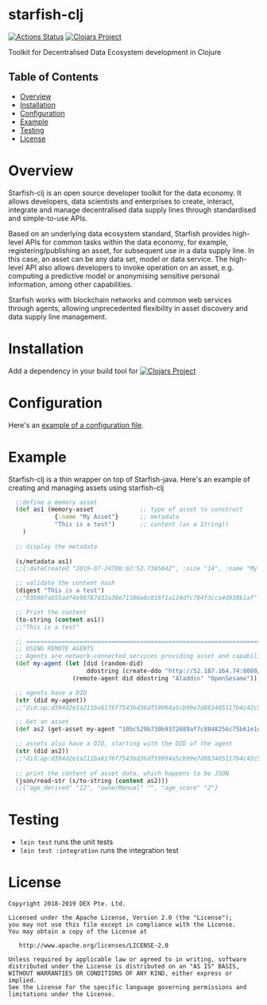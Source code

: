 # starfish-clj

[![Actions Status](https://github.com/DEX-Company/starfish-clj/workflows/CI/badge.svg)](https://github.com/DEX-Company/starfish-clj/actions) [![Clojars Project](https://img.shields.io/clojars/v/sg.dex/starfish-clj.svg)](https://clojars.org/sg.dex/starfish-clj)

Toolkit for Decentralised Data Ecosystem development in Clojure

## Table of Contents

* [Overview](#overview)
* [Installation](#installation)
* [Configuration](#configuration)
* [Example](#example)
* [Testing](#testing)
* [License](#license)

# Overview

Starfish-clj is an open source developer toolkit for the data economy. It allows developers, data scientists and enterprises to create, interact, integrate and manage decentralised data supply lines through standardised and simple-to-use APIs.

Based on an underlying data ecosystem standard, Starfish provides high-level APIs for common tasks within the data economy, for example, registering/publishing an asset, for subsequent use in a data supply line. In this case, an asset can be any data set, model or data service. The high-level API also allows developers to invoke operation on an asset, e.g. computing a predictive model or anonymising sensitive personal information, among other capabilities. 

Starfish works with blockchain networks and common web services through agents, allowing unprecedented flexibility in asset discovery and data supply line management. 

# Installation

Add a dependency in your build tool for [![Clojars Project](https://img.shields.io/clojars/v/sg.dex/starfish-clj.svg)](https://clojars.org/sg.dex/starfish-clj)

# Configuration

Here's an [example of a configuration file](https://github.com/DEX-Company/starfish-clj/blob/master/src/test/resources/squid_test.properties).

# Example 

Starfish-clj is a thin wrapper on top of Starfish-java. 
Here's an example of creating and managing assets using starfish-clj
```clj
  ;;define a memory asset
  (def as1 (memory-asset             ;; type of asset to construct
             {:name "My Asset"}      ;; metadata
             "This is a test")       ;; content (as a String))
    )
    
  ;; display the metadata
  
  (s/metadata as1)
  ;;{:dateCreated "2019-07-24T08:02:52.738504Z", :size "14", :name "My Asset", :type "dataset", :contentType "application/octet-stream", :contentHash "93b90fab55adf4e98787d33a38e71106e8c016f1a124dfc784f3cca4d938b1af"}

  ;; validate the content hash
  (digest "This is a test")
  ;;"93b90fab55adf4e98787d33a38e71106e8c016f1a124dfc784f3cca4d938b1af"

  ;; Print the content
  (to-string (content as1))
  ;;"This is a test"

  ;; ======================================================================================
  ;; USING REMOTE AGENTS
  ;; Agents are network-connected services providing asset and capabilities to other participants in the data ecosystem
  (def my-agent (let [did (random-did)
                      ddostring (create-ddo "http://52.187.164.74:8080/")]
                  (remote-agent did ddostring "Aladdin" "OpenSesame")))

  ;; agents have a DID
  (str (did my-agent))
  ;;"did:op:d394d2e1a211ba61f6f7543bd36df59994a5cb99e7d863405117b4c42c5cb2e9"

  ;; Get an asset
  (def as2 (get-asset my-agent "10bc529b730b9372689af7c8848256c75b61e1c25addc0dc100059dcceb05d03"))

  ;; assets also have a DID, starting with the DID of the agent
  (str (did as2))
  ;;"did:op:d394d2e1a211ba61f6f7543bd36df59994a5cb99e7d863405117b4c42c5cb2e9/10bc529b730b9372689af7c8848256c75b61e1c25addc0dc100059dcceb05d03"
 
  ;; print the content of asset data, which happens to be JSON
  (json/read-str (s/to-string (content as2)))
  ;;{"age_derived" "12", "ownerManual" "", "age_score" "2"}


```

# Testing

- `lein test` runs the unit tests
- `lein test :integration` runs the integration test

# License

```
Copyright 2018-2019 DEX Pte. Ltd.

Licensed under the Apache License, Version 2.0 (the "License");
you may not use this file except in compliance with the License.
You may obtain a copy of the License at

   http://www.apache.org/licenses/LICENSE-2.0

Unless required by applicable law or agreed to in writing, software
distributed under the License is distributed on an "AS IS" BASIS,
WITHOUT WARRANTIES OR CONDITIONS OF ANY KIND, either express or implied.
See the License for the specific language governing permissions and
limitations under the License.
```
